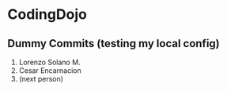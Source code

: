 # CodingDojo

## Dummy Commits (testing my local config)
1. Lorenzo Solano M.
2. Cesar Encarnacion
3. (next person)
